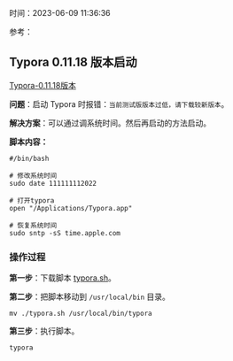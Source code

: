 时间：2023-06-09 11:36:36

参考：



## Typora 0.11.18 版本启动

[Typora-0.11.18版本](./Typora-0.11.18.dmg)

**问题**：启动 Typora 时报错：`当前测试版版本过低，请下载较新版本`。

**解决方案**：可以通过调系统时间。然后再启动的方法启动。

**脚本内容：**

```shell
#/bin/bash

# 修改系统时间
sudo date 111111112022

# 打开typora
open "/Applications/Typora.app"

# 恢复系统时间
sudo sntp -sS time.apple.com
```

### 操作过程

**第一步**：下载脚本 [typora.sh](./typora.sh)。

**第二步**：把脚本移动到 `/usr/local/bin` 目录。

```shell
mv ./typora.sh /usr/local/bin/typora
```

**第三步**：执行脚本。

```shell
typora
```
